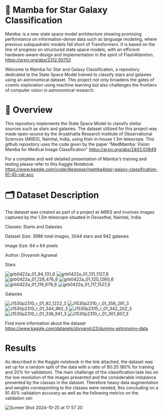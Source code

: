 # 🐍 Mamba for Star Galaxy Classification

Mamba: is a new state space model architecture showing promising performance on information-dense data such as language modeling, where previous subquadratic models fall short of Transformers. It is based on the line of progress on structured state space models, with an efficient hardware-aware design and implementation in the spirit of FlashAttention. https://arxiv.org/abs/2312.00752

Welcome to Mamba for Star and Galaxy Classification, a repository dedicated to the State Space Model trained to classify stars and galaxies using an astronomical dataset. This project not only broadens the gates of cosmic exploration using machine learning but also challenges the frontiers of computer vision in astronomical research.

# 📌 Overview

This repository implements the State Space Model to classify stellar sources such as stars and galaxies. The dataset utilized for this project was made open-source by the Aryabhatta Research Institute of Observational Sciences (ARIES), Nainital, India, using their in-house 1.3m telescope. This github repository uses the code given by the paper "MedMamba: Vision Mamba for Medical Image Classification" https://arxiv.org/abs/2403.03849

For a complete and well detailed presentation of Mamba's training and testing please refer to this Kaggle Notebook https://www.kaggle.com/code/diegoexe/mamba4star-galaxy-classification-91-45-val-acc

# 🗂 Dataset Description

The dataset was created as part of a project at ARIES and involves images captured by the 1.3m telescope situated in Devasthal, Nainital, India.

Classes: Starts and Galaxies

Dataset Size: 3986 total images, 3044 stars and 942 galaxies

Image Size: 64 x 64 pixels

Author: Divyansh Agrawal

Stars

![grb0422a_01_94_131_6](https://github.com/user-attachments/assets/9d019f16-2f3e-4468-ae3f-48d2e1596cd2)
![grb0422a_01_131_1127_6](https://github.com/user-attachments/assets/8e094ee6-7db0-4521-bfe0-cfd772f7f9a7)
![grb0422a_01_129_476_6](https://github.com/user-attachments/assets/a3d62ef8-d6fa-4844-ba2e-45a365845d7a)
![grb0422a_01_120_1260_6](https://github.com/user-attachments/assets/57a1acd8-7153-45d7-ba8f-e8a9b642fb00)
![grb0422a_01_119_679_6](https://github.com/user-attachments/assets/c4208bb7-9c15-466b-be21-eeded59fd913)
![grb0422a_01_117_1527_6](https://github.com/user-attachments/assets/9d500ec6-3bf5-4499-bea0-9e743033c313)


Galaxies

![J1530p2310_r_01_92_1222_3](https://github.com/user-attachments/assets/d4f40d1c-bbbc-4799-b405-d2fb10f0a271)
![J1530p2310_r_01_356_281_3](https://github.com/user-attachments/assets/0d23042b-1825-4890-884b-c05752e1f902)
![J1530p2310_r_01_344_962_3](https://github.com/user-attachments/assets/1c652745-07d3-4a42-8228-7853875662bd)
![J1530p2310_r_01_342_202_3](https://github.com/user-attachments/assets/27f55e01-476a-4053-87b1-93f0255fd154)
![J1530p2310_r_01_336_941_3](https://github.com/user-attachments/assets/840782a4-75b7-4d9e-9355-4d394f630684)
![J1530p2310_r_01_301_607_3](https://github.com/user-attachments/assets/ac3643cd-77e8-46d6-9db1-124acfd8fedd)


Find more information about the dataset https://www.kaggle.com/datasets/divyansh22/dummy-astronomy-data

# Results

As described in the Kaggle notebook in the link attached, the dataset was set up for a random split of the data with a ratio of 80:20 (80% for training and 20% for validation). The main challenge of the classification task lies on the low resolution of the images presented and the considerable imbalance presented by the classes in the dataset. Therefore heavy data augmentation and weights corresponting to the classes were needed, this concluding on a 91.45% validation accuracy as well as the following metrics on the validation set:



![Screen Shot 2024-10-25 at 17 57 20](https://github.com/user-attachments/assets/ca1ae9c4-df90-493c-86c4-9b018d8077a0)




